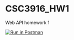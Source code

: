# CSC3916_HW1
Web API homework 1

[![Run in Postman](https://run.pstmn.io/button.svg)](https://app.getpostman.com/run-collection/a202a2c38d0575a48c38)